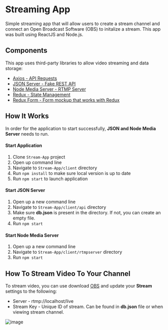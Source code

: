 # Streaming App

Simple streaming app that will allow users to create a stream channel and connect an Open Broadcast Software (OBS) to initalize a stream. This app was built using ReactJS and Node.js.

## Components

This app uses third-party libraries to allow video streaming and data storage:

- [Axios - API Requests](https://www.npmjs.com/package/axios)
- [JSON Server - Fake REST API](https://www.npmjs.com/package/json-server)
- [Node Media Server - RTMP Server](https://www.npmjs.com/package/node-media-server)
- [Redux - State Management](https://www.npmjs.com/package/redux)
- [Redux Form - Form mockup that works with Redux](https://www.npmjs.com/package/redux-form)

## How It Works
In order for the application to start successfully, **JSON and Node Media Server** needs to run.

#### Start Application
1. Clone `Stream-App` project
2. Open up command line
3. Navigate to `Stream-App/client` directory
4. Run `npm install` to make sure local version is up to date
5. Run `npm start` to launch application

#### Start JSON Server
1. Open up a new command line
2. Navigate to `Stream-App/client/api` directory
3. Make sure **db.json** is present in the directory. If not, you can create an empty file.
4. Run `npm start`

#### Start Node Media Server
1. Open up a new command line
2. Navigate to `Stream-App/client/rtmpserver` directory
3. Run `npm start`

## How To Stream Video To Your Channel
To stream video, you can use download [OBS](https://obsproject.com/) and update your **Stream** settings to the following:

- Server - rtmp://localhost/live 
- Stream Key - Unique ID of stream. Can be found in **db.json** file or when viewing stream channel.
 
![image](https://user-images.githubusercontent.com/53025418/110540324-5ddbe600-80f4-11eb-90fb-c620d577b2ad.png)
